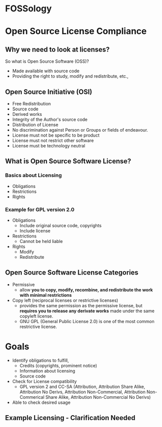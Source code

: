 # FOSSology
# Open Source License Compliance
## Why we need to look at licenses?
So what is Open Source Software (OSS)?

 - Made available with source code
 - Providing the right to study, modify and redistribute, etc., 

## Open Source Initiative (OSI)

 - Free Redistribution
 - Source code
 - Derived works
 - Integrity of the Author's source code
 - Distribution of License
 - No discrimination against Person or Groups or fields of endeavour.
 - License must not be specific to be product
 - License must not restrict other software
 - License must be technology neutral

## What is Open Source Software License?

### Basics about Licensing

 - Obligations
 - Restrictions
 - Rights

### Example for GPL version 2.0

 - Obligations
	 - Include original source code, copyrights
	 - Include license
 - Restrictions
	 - Cannot be held liable
 - Rights
	 - Modify
	 - Redistribute

## Open Source Software License Categories
 
 - Permissive 
	 - allow **you to copy, modify, recombine, and redistribute the work with minimal restrictions**
 - Copy left (reciprocal licenses or restrictive licenses)
	 - provides the same permission as the permissive license, but **requires you to release any derivate works** made under the same copyleft license. 
	 - GNU GPL (General Public License 2.0) is one of the most common restrictive license. 

# Goals 

 - Identify obligations to fulfill, 
	 - Credits (copyrights, prominent notice)
	 - Information about licensing
	 - Source code
 - Check for License compatibility
	 - GPL version 2 and CC-SA (Attribution, Attribution Share Alike, Attribution No Derivs, Attribution Non-Commercial, Attribution Non-Commerical Share Alike, Attribution Non-Commercial No Derivs)
 - Able to check desired usage
	
## Example Licensing - Clarification Needed 

